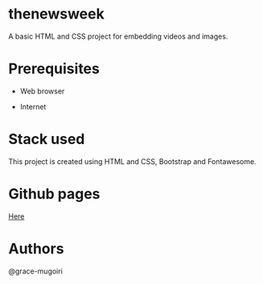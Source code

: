 # thenewsweek
A basic HTML and CSS project for embedding videos and images.

# Prerequisites

- Web browser

- Internet

# Stack used

This project is created using HTML and CSS, Bootstrap and Fontawesome.



# Github pages
[Here](https://whiz25.github.io/youtube-clone/index.html)

# Authors
@grace-mugoiri

